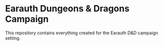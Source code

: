 # Earauth Dungeons & Dragons Campaign

This repository contains everything created for the Earauth D&D campaign setting.
